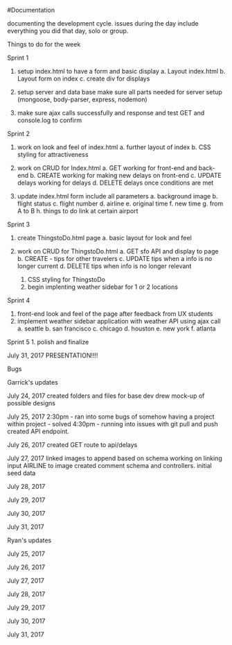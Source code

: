#Documentation



<!-- ///////////////////////////////////////////////////////////////////////////////////////////////////// -->

documenting the development cycle. issues during the day
include everything you did that day, solo or group.

Things to do for the week


Sprint 1
  1. setup index.html to have a form and basic display
    a. Layout index.html
    b. Layout form on index
    c. create div for displays

  2. setup server and data base
    make sure all parts needed for server setup (mongoose, body-parser, express, nodemon)

  3. make sure ajax calls successfully and response and test GET and console.log to confirm


Sprint 2
1. work on look and feel of index.html
    a. further layout of index
    b. CSS styling for attractiveness

  2. work on CRUD for Index.html
      a. GET working for front-end and back-end
      b. CREATE working for making new delays on front-end
      c. UPDATE delays working for delays
      d. DELETE delays once conditions are met

  3. update index.html form include all parameters
      a. background image
      b. flight status
      c. flight number
      d. airline
      e. original time
      f. new time
      g. from A to B
      h. things to do link at certain airport


Sprint 3
  1. create ThingstoDo.html page
      a. basic layout for look and feel

  2. work on CRUD for ThingstoDo.html
      a. GET sfo API and display to page
      b. CREATE - tips for other travelers
      c. UPDATE tips when a info is no longer current
      d. DELETE tips when info is no longer relevant


      <!-- stretch goal  -->
      1. CSS styling for ThingstoDo
      2. begin implenting weather sidebar for 1 or 2 locations

  Sprint 4
  1. front-end look and feel of the page after feedback from UX students
  2. implement weather sidebar application with weather API using ajax call
      a. seattle
      b. san francisco
      c. chicago
      d. houston
      e. new york
      f. atlanta

Sprint 5
    1. polish and finalize

  July 31, 2017
    PRESENTATION!!!!

<!-- ///////////////////////////////////////////////////////////////////////////////////////////////////// -->
Bugs
<!-- issue, time stamp, was issue solved?-->

Garrick's updates

July 24, 2017
  created folders and files for base dev
  drew mock-up of possible designs

July 25, 2017
  2:30pm - ran into some bugs of somehow having a project within project - solved
  4:30pm - running into issues with git pull and push
  created API endpoint.

July 26, 2017
  created GET route to api/delays

July 27, 2017
  linked images to append based on schema
  working on linking input AIRLINE to image
  created comment schema and controllers. initial seed data

July 28, 2017


July 29, 2017


July 30, 2017


July 31, 2017



  Ryan's updates

  July 25, 2017

  July 26, 2017

  July 27, 2017

  July 28, 2017

  July 29, 2017

  July 30, 2017

  July 31, 2017
